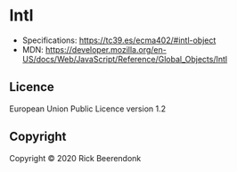 # Intl

- Specifications: https://tc39.es/ecma402/#intl-object
- MDN: https://developer.mozilla.org/en-US/docs/Web/JavaScript/Reference/Global_Objects/Intl

## Licence

European Union Public Licence version 1.2

## Copyright

Copyright © 2020 Rick Beerendonk
